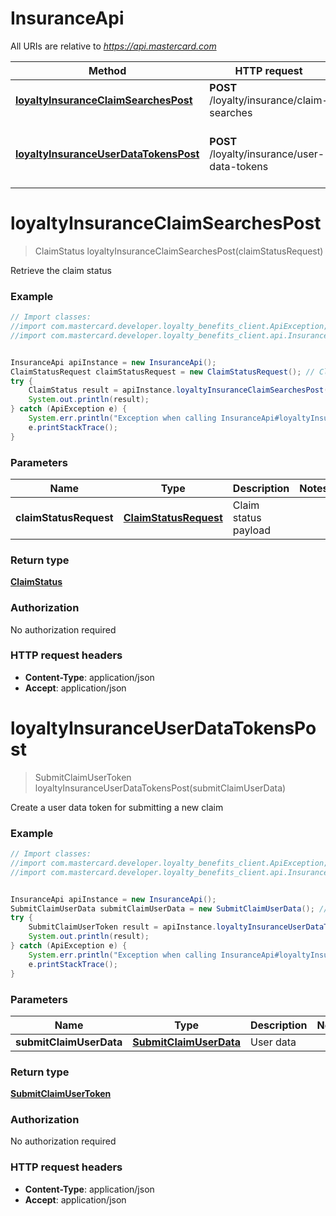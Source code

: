 # InsuranceApi

All URIs are relative to *https://api.mastercard.com*

Method | HTTP request | Description
------------- | ------------- | -------------
[**loyaltyInsuranceClaimSearchesPost**](InsuranceApi.md#loyaltyInsuranceClaimSearchesPost) | **POST** /loyalty/insurance/claim-searches | Retrieve the claim status
[**loyaltyInsuranceUserDataTokensPost**](InsuranceApi.md#loyaltyInsuranceUserDataTokensPost) | **POST** /loyalty/insurance/user-data-tokens | Create a user data token for submitting a new claim


<a name="loyaltyInsuranceClaimSearchesPost"></a>
# **loyaltyInsuranceClaimSearchesPost**
> ClaimStatus loyaltyInsuranceClaimSearchesPost(claimStatusRequest)

Retrieve the claim status

### Example
```java
// Import classes:
//import com.mastercard.developer.loyalty_benefits_client.ApiException;
//import com.mastercard.developer.loyalty_benefits_client.api.InsuranceApi;


InsuranceApi apiInstance = new InsuranceApi();
ClaimStatusRequest claimStatusRequest = new ClaimStatusRequest(); // ClaimStatusRequest | Claim status payload
try {
    ClaimStatus result = apiInstance.loyaltyInsuranceClaimSearchesPost(claimStatusRequest);
    System.out.println(result);
} catch (ApiException e) {
    System.err.println("Exception when calling InsuranceApi#loyaltyInsuranceClaimSearchesPost");
    e.printStackTrace();
}
```

### Parameters

Name | Type | Description  | Notes
------------- | ------------- | ------------- | -------------
 **claimStatusRequest** | [**ClaimStatusRequest**](ClaimStatusRequest.md)| Claim status payload |

### Return type

[**ClaimStatus**](ClaimStatus.md)

### Authorization

No authorization required

### HTTP request headers

 - **Content-Type**: application/json
 - **Accept**: application/json

<a name="loyaltyInsuranceUserDataTokensPost"></a>
# **loyaltyInsuranceUserDataTokensPost**
> SubmitClaimUserToken loyaltyInsuranceUserDataTokensPost(submitClaimUserData)

Create a user data token for submitting a new claim

### Example
```java
// Import classes:
//import com.mastercard.developer.loyalty_benefits_client.ApiException;
//import com.mastercard.developer.loyalty_benefits_client.api.InsuranceApi;


InsuranceApi apiInstance = new InsuranceApi();
SubmitClaimUserData submitClaimUserData = new SubmitClaimUserData(); // SubmitClaimUserData | User data
try {
    SubmitClaimUserToken result = apiInstance.loyaltyInsuranceUserDataTokensPost(submitClaimUserData);
    System.out.println(result);
} catch (ApiException e) {
    System.err.println("Exception when calling InsuranceApi#loyaltyInsuranceUserDataTokensPost");
    e.printStackTrace();
}
```

### Parameters

Name | Type | Description  | Notes
------------- | ------------- | ------------- | -------------
 **submitClaimUserData** | [**SubmitClaimUserData**](SubmitClaimUserData.md)| User data |

### Return type

[**SubmitClaimUserToken**](SubmitClaimUserToken.md)

### Authorization

No authorization required

### HTTP request headers

 - **Content-Type**: application/json
 - **Accept**: application/json

